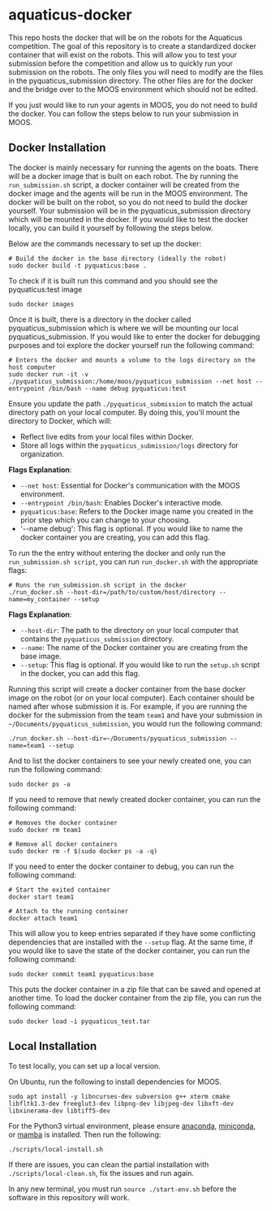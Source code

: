 # aquaticus-docker
This repo hosts the docker that will be on the robots for the Aquaticus competition.
The goal of this repository is to create a standardized docker container that will exist on the robots. This will allow you to test your submission before the competition and allow us to quickly run your submission on the robots. The only files you will need to modify are the files in the pyquaticus_submission directory. The other files are for the docker and the bridge over to the MOOS environment which should not be edited.

If you just would like to run your agents in MOOS, you do not need to build the docker. You can follow the steps below to run your submission in MOOS.

## Docker Installation
The docker is mainly necessary for running the agents on the boats. There will be a docker image that is built on each robot. The by running the `run_submission.sh` script, a docker container will be created from the docker image and the agents will be run in the MOOS environment. The docker will be built on the robot, so you do not need to build the docker yourself. Your submission will be in the pyquaticus_submission directory which will be mounted in the docker. If you would like to test the docker locally, you can build it yourself by following the steps below.

Below are the commands necessary to set up the docker:

```
# Build the docker in the base directory (ideally the robot)
sudo docker build -t pyquaticus:base .
```
To check if it is built run this command and you should see the pyquaticus:test image

```
sudo docker images
```

Once it is built, there is a directory in the docker called pyquaticus_submission which is where we will be mounting our local pyquaticus_submission. If you would like to enter the docker for debugging purposes and toi explore the docker yourself run the following command:

```
# Enters the docker and mounts a volume to the logs directory on the host computer
sudo docker run -it -v ./pyquaticus_submission:/home/moos/pyquaticus_submission --net host --entrypoint /bin/bash --name debug pyquaticus:test 
```

Ensure you update the path `./pyquaticus_submission` to match the actual directory path on your local computer. By doing this, you'll mount the directory to Docker, which will:

- Reflect live edits from your local files within Docker.
- Store all logs within the `pyquaticus_submission/logs` directory for organization.

**Flags Explanation**:
- `--net host`: Essential for Docker's communication with the MOOS environment.
- `--entrypoint /bin/bash`: Enables Docker's interactive mode.
- `pyquaticus:base`: Refers to the Docker image name you created in the prior step which you can change to your choosing.
- '--name debug': This flag is optional. If you would like to name the docker container you are creating, you can add this flag.


To run the the entry without entering the docker and only run the `run_submission.sh script`, you can run `run_docker.sh` with the appropriate flags:

```
# Runs the run_submission.sh script in the docker
./run_docker.sh --host-dir=/path/to/custom/host/directory --name=my_container --setup
```

**Flags Explanation**:
- `--host-dir`: The path to the directory on your local computer that contains the `pyquaticus_submission` directory.
- `--name`: The name of the Docker container you are creating from the base image.
- `--setup`: This flag is optional. If you would like to run the `setup.sh` script in the docker, you can add this flag.

Running this script will create a docker container from the base docker image on the robot (or on your local computer). Each container should be named after whose submission it is. For example, if you are running the docker for the submission from the team `team1` and have your submission in `~/Documents/pyquaticus_submission`, you would run the following command:


```
./run_docker.sh --host-dir=~/Documents/pyquaticus_submission --name=team1 --setup
```

And to list the docker containers to see your newly created one, you can run the following command:

```
sudo docker ps -a
```
If you need to remove that newly created docker container, you can run the following command:

```
# Removes the docker container
sudo docker rm team1

# Remove all docker containers
sudo docker rm -f $(sudo docker ps -a -q)
```

If you need to enter the docker container to debug, you can run the following command:

```
# Start the exited container
docker start team1

# Attach to the running container
docker attach team1

```

This will allow you to keep entries separated if they have some conflicting dependencies that are installed with the `--setup` flag. At the same time, if you would like to save the state of the docker container, you can run the following command:

```
sudo docker commit team1 pyquaticus:base
```

This puts the docker container in a zip file that can be saved and opened at another time. To load the docker container from the zip file, you can run the following command:

```
sudo docker load -i pyquaticus_test.tar
```

## Local Installation
To test locally, you can set up a local version.

On Ubuntu, run the following to install dependencies for MOOS.
```
sudo apt install -y libncurses-dev subversion g++ xterm cmake libfltk1.3-dev freeglut3-dev libpng-dev libjpeg-dev libxft-dev libxinerama-dev libtiff5-dev
```

For the Python3 virtual environment, please ensure [anaconda](https://docs.anaconda.com/free/anaconda/install/index.html), [miniconda](https://docs.conda.io/projects/miniconda/en/latest/miniconda-install.html), or [mamba](https://mamba.readthedocs.io/en/latest/installation.html) is installed. Then run the following:
```
./scripts/local-install.sh
```

If there are issues, you can clean the partial installation with `./scripts/local-clean.sh`, fix the issues and run again.

In any new terminal, you must run `source ./start-env.sh` before the software in this repository will work.
